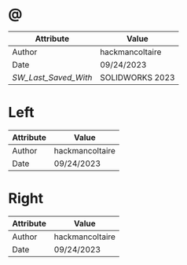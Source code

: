 # @
| Attribute | Value |
| ---  | ---     |
| Author | hackmancoltaire |
| Date | 09/24/2023 |
| _SW_Last_Saved_With_ | SOLIDWORKS 2023 |
# Left
| Attribute | Value |
| ---  | ---     |
| Author | hackmancoltaire |
| Date | 09/24/2023 |
# Right
| Attribute | Value |
| ---  | ---     |
| Author | hackmancoltaire |
| Date | 09/24/2023 |
